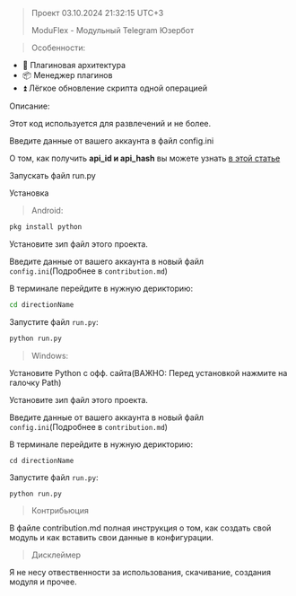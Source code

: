 > Проект 03.10.2024 21:32:15 UTC+3
> 
> ModuFlex - Модульный Telegram Юзербот

> Особенности:

- 🧩 Плагиновая архитектура
- 📦 Менеджер плагинов
- ⏫ Лёгкое обновление скрипта одной операцией

Описание:

Этот код используется для развлечений и не более.

Введите данные от вашего аккаунта в файл config.ini

О том, как получить **api_id и api_hash** вы можете узнать [в этой статье](https://teletype.in/@sakurahost/GetApi)

Запускать файл run.py

Установка
> Android:
```bash
pkg install python
```

Установите зип файл этого проекта.

Введите данные от вашего аккаунта в новый файл `config.ini`(Подробнее в `contribution.md`)

В терминале перейдите в нужную дерикторию:
```bash
cd directionName
```

Запустите файл `run.py`:
```bash
python run.py
```

> Windows:

Установите Python с офф. сайта(ВАЖНО: Перед установкой нажмите на галочку Path)

Установите зип файл этого проекта.

Введите данные от вашего аккаунта в новый файл `config.ini`(Подробнее в `contribution.md`)

В терминале перейдите в нужную дерикторию:
```shell
cd directionName
```

Запустите файл `run.py`:
```shell
python run.py
```

> Контрибьюция

В файле contribution.md полная инструкция о том, как создать свой модуль и как вставить свои данные в конфигурации.

> Дисклеймер

Я не несу отвественности за использования, скачивание, создания модуля и прочее.
